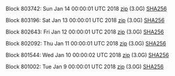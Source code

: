 Block 803742: Sun Jan 14 00:00:01 UTC 2018 [zip](https://transfer.sh/b9p42/bootstrap.dat.20180114.zip) (3.0G) [SHA256](https://transfer.sh/Z5IDt/sha256.txt)

Block 803196: Sat Jan 13 00:00:01 UTC 2018 [zip](https://transfer.sh/ViPc4/bootstrap.dat.20180113.zip) (3.0G) [SHA256](https://transfer.sh/uRjyb/sha256.txt)

Block 802643: Fri Jan 12 00:00:01 UTC 2018 [zip](https://transfer.sh/YR5Qh/bootstrap.dat.20180112.zip) (3.0G) [SHA256](https://transfer.sh/dnMeS/sha256.txt)

Block 802092: Thu Jan 11 00:00:01 UTC 2018 [zip](https://transfer.sh/rghM9/bootstrap.dat.20180111.zip) (3.0G) [SHA256](https://transfer.sh/wDa1h/sha256.txt)

Block 801544: Wed Jan 10 00:00:02 UTC 2018 [zip](https://transfer.sh/wJP0n/bootstrap.dat.20180110.zip) (3.0G) [SHA256](https://transfer.sh/HAQMg/sha256.txt)

Block 801002: Tue Jan  9 00:00:01 UTC 2018 [zip](https://transfer.sh/yzGTy/bootstrap.dat.20180109.zip) (3.0G) [SHA256](https://transfer.sh/hNpHH/sha256.txt)
